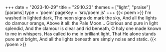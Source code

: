 +++
date = "2023-10-29"
title = "29.10.23"
themes = ["light", "praise"]
[params]
  type = 'poem'
  pageKey = 'src/poem.js'
+++
{{< poem >}}
I'm washed in lighted dark,
The neon signs do mark the sky,
And all the lights do clamour orange,
Above it all: the Pale Moon...
Glorious and pure in light splendid,
And the clamour is clear and rid beneath,
O holy one made known to me in whispers,
Has called to me in brilliant light,
That He alone stands pure and bright,
And all the lights beneath are simply noise and static.
{{< /poem >}}